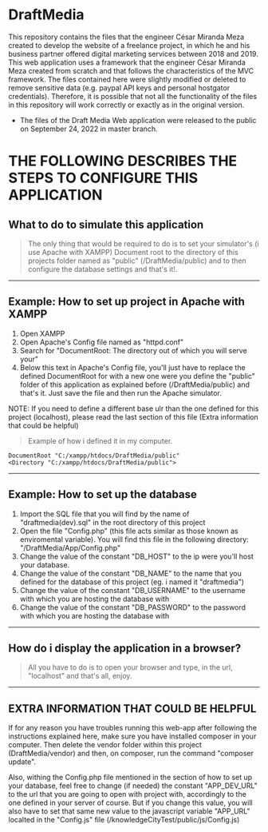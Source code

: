 # DraftMedia
This repository contains the files that the engineer César Miranda Meza created to develop the website of a freelance project, in which he and his business partner offered digital marketing services between 2018 and 2019. This web application uses a framework that the engineer César Miranda Meza created from scratch and that follows the characteristics of the MVC framework. The files contained here were slightly modified or deleted to remove sensitive data (e.g. paypal API keys and personal hostgator credentials). Therefore, it is possible that not all the functionality of the files in this repository will work correctly or exactly as in the original version.

- The files of the Draft Media Web application were released to the public on September 24, 2022 in master branch.

# THE FOLLOWING DESCRIBES THE STEPS TO CONFIGURE THIS APPLICATION

## What to do to simulate this application

> The only thing that would be required to do is to set your simulator's (i use Apache with XAMPP) Document root to the directory of this projects folder named as "public" (/DraftMedia/public) and to then configure the database settings and that's it!.

----

## Example: How to set up project in Apache with XAMPP
1. Open XAMPP
2. Open Apache's Config file named as "httpd.conf"
3. Search for "DocumentRoot: The directory out of which you will serve your"
4. Below this text in Apache's Config file, you'll just have to replace the defined DocumentRoot for with a new one were you define the "public" folder of this application as explained before (/DraftMedia/public) and that's it. Just save the file and then run the Apache simulator.

NOTE: If you need to define a different base ulr than the one defined for this project (localhost), please read the last section of this file (Extra information that could be helpful)
> Example of how i defined it in my computer.

    DocumentRoot "C:/xampp/htdocs/DraftMedia/public"
    <Directory "C:/xampp/htdocs/DraftMedia/public">

----

## Example: How to set up the database
1. Import the SQL file that you will find by the name of "draftmedia(dev).sql" in the root directory of this project
2. Open the file "Config.php" (this file acts similar as those known as enviromental variable). You will find this file in the following directory: "/DraftMedia/App/Config.php"
3. Change the value of the constant "DB_HOST" to the ip were you'll host your database.
4. Change the value of the constant "DB_NAME" to the name that you defined for the database of this project (eg. i named it "draftmedia")
5. Change the value of the constant "DB_USERNAME" to the username with which you are hosting the database with
6. Change the value of the constant "DB_PASSWORD" to the password with which you are hosting the database with
    
----

## How do i display the application in a browser?
> All you have to do is to open your browser and type, in the url, "localhost" and that's all, enjoy.

----

## EXTRA INFORMATION THAT COULD BE HELPFUL
If for any reason you have troubles running this web-app after following the instructions explained here, make sure you have installed composer in your computer. Then delete the vendor folder within this project (DraftMedia/vendor) and then, on composer, run the command "composer update".

Also, withing the Config.php file mentioned in the section of how to set up your database, feel free to change (if needed) the constant "APP_DEV_URL" to the url that you are going to open with project with, accordingly to the one defined in your server of course. But if you change this value, you will also have to set that same new value to the javascript variable "APP_URL" localted in the "Config.js" file (/knowledgeCityTest/public/js/Config.js)